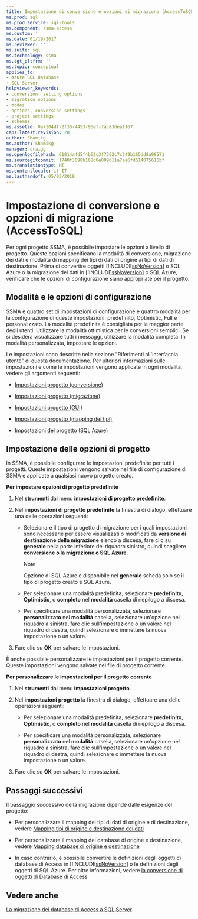 ```yaml
---
title: Impostazione di conversione e opzioni di migrazione (AccessToSQL) | Documenti Microsoft
ms.prod: sql
ms.prod_service: sql-tools
ms.component: ssma-access
ms.custom: ''
ms.date: 01/19/2017
ms.reviewer: ''
ms.suite: sql
ms.technology: ssma
ms.tgt_pltfrm: ''
ms.topic: conceptual
applies_to:
- Azure SQL Database
- SQL Server
helpviewer_keywords:
- conversion, setting options
- migration options
- modes
- options, conversion settings
- project settings
- schemas
ms.assetid: 0a7304df-2f35-4453-96ef-7ac83dea1167
caps.latest.revision: 20
author: Shamikg
ms.author: Shamikg
manager: craigg
ms.openlocfilehash: 61814a4d5f4b62c3f7262c7c249b165dd8a99571
ms.sourcegitcommit: 1740f3090b168c0e809611a7aa6fd514075616bf
ms.translationtype: MT
ms.contentlocale: it-IT
ms.lasthandoff: 05/03/2018
---
```

# <a name="setting-conversion-and-migration-options-accesstosql"></a>Impostazione di conversione e opzioni di migrazione (AccessToSQL)
Per ogni progetto SSMA, è possibile impostare le opzioni a livello di progetto. Queste opzioni specificano la modalità di conversione, migrazione dei dati e modalità di mapping dei tipi di dati di origine ai tipi di dati di destinazione. Prima di convertire oggetti [!INCLUDE[ssNoVersion](../../includes/ssnoversion_md.md)] o SQL Azure o la migrazione dei dati in [!INCLUDE[ssNoVersion](../../includes/ssnoversion_md.md)] o SQL Azure, verificare che le opzioni di configurazione siano appropriate per il progetto.  
  
## <a name="configuration-options-and-modes"></a>Modalità e le opzioni di configurazione  
SSMA è quattro set di impostazioni di configurazione e quattro modalità per la configurazione di queste impostazioni: predefinito, Optimistic, Full e personalizzato. La modalità predefinita è consigliata per la maggior parte degli utenti. Utilizzare la modalità ottimistica per le conversioni semplici. Se si desidera visualizzare tutti i messaggi, utilizzare la modalità completa. In modalità personalizzata, impostare le opzioni.  
  
Le impostazioni sono descritte nella sezione "Riferimenti all'interfaccia utente" di questa documentazione. Per ulteriori informazioni sulle impostazioni e come le impostazioni vengono applicate in ogni modalità, vedere gli argomenti seguenti:  
  
-   [Impostazioni progetto (conversione)](http://msdn.microsoft.com/en-us/bcebc635-c638-4ddb-924c-b9ccfef86388)  
  
-   [Impostazioni progetto (migrazione)](http://msdn.microsoft.com/en-us/4caebc9c-8680-4b99-a8fa-89c43161c95d)  
  
-   [Impostazioni progetto (GUI)](http://msdn.microsoft.com/en-us/cf06baf1-8714-48a3-95dc-781f6ca53693)  
  
-   [Impostazioni progetto (mapping dei tipi)](http://msdn.microsoft.com/en-us/b87b9683-abed-4677-8c50-18bdba704655)  
  
-   [Impostazioni del progetto (SQL Azure)](http://msdn.microsoft.com/en-us/bbb8a204-d0e4-4f0b-9709-271feb1f136e)  
  
## <a name="setting-project-options"></a>Impostazione delle opzioni di progetto  
In SSMA, è possibile configurare le impostazioni predefinite per tutti i progetti. Queste impostazioni vengono salvate nel file di configurazione di SSMA e applicate a qualsiasi nuovo progetto creato.  
  
**Per impostare opzioni di progetto predefinite**  
  
1.  Nel **strumenti** dal menu **impostazioni di progetto predefinite**.  
  
2.  Nel **impostazioni di progetto predefinite** la finestra di dialogo, effettuare una delle operazioni seguenti:  
  
    -   Selezionare il tipo di progetto di migrazione per i quali impostazioni sono necessarie per essere visualizzati o modificati da **versione di destinazione della migrazione** elenco a discesa, fare clic su **generale** nella parte inferiore del riquadro sinistro, quindi scegliere **conversione o la migrazione o SQL Azure**.  
  
        > [!NOTE]  
        > Opzione di SQL Azure è disponibile nel **generale** scheda solo se il tipo di progetto creato è SQL Azure.  
  
    -   Per selezionare una modalità predefinita, selezionare **predefinito**, **Optimistic**, o **completo** nel **modalità** casella di riepilogo a discesa.  
  
    -   Per specificare una modalità personalizzata, selezionare **personalizzato** nel **modalità** casella, selezionare un'opzione nel riquadro a sinistra, fare clic sull'impostazione o un valore nel riquadro di destra, quindi selezionare o immettere la nuova impostazione o un valore.  
  
3.  Fare clic su **OK** per salvare le impostazioni.  
  
È anche possibile personalizzare le impostazioni per il progetto corrente. Queste impostazioni vengono salvate nel file di progetto corrente.  
  
**Per personalizzare le impostazioni per il progetto corrente**  
  
1.  Nel **strumenti** dal menu **impostazioni progetto**.  
  
2.  Nel **impostazioni progetto** la finestra di dialogo, effettuare una delle operazioni seguenti:  
  
    -   Per selezionare una modalità predefinita, selezionare **predefinito**, **Optimistic**, o **completo** nel **modalità** casella di riepilogo a discesa.  
  
    -   Per specificare una modalità personalizzata, selezionare **personalizzato** nel **modalità** casella, selezionare un'opzione nel riquadro a sinistra, fare clic sull'impostazione o un valore nel riquadro di destra, quindi selezionare o immettere la nuova impostazione o un valore.  
  
3.  Fare clic su **OK** per salvare le impostazioni.  
  
## <a name="next-steps"></a>Passaggi successivi  
Il passaggio successivo della migrazione dipende dalle esigenze del progetto:  
  
-   Per personalizzare il mapping dei tipi di dati di origine e di destinazione, vedere [Mapping tipi di origine e destinazione dei dati](http://msdn.microsoft.com/en-us/b362a075-16e7-423f-b63f-e1e9f02844a9)  
  
-   Per personalizzare il mapping del database di origine e destinazione, vedere [Mapping database di origine e destinazione](http://msdn.microsoft.com/en-us/69bee937-7b2c-49ee-8866-7518c683fad4)  
  
-   In caso contrario, è possibile convertire le definizioni degli oggetti di database di Access in [!INCLUDE[ssNoVersion](../../includes/ssnoversion_md.md)] o le definizioni degli oggetti di SQL Azure. Per altre informazioni, vedere [la conversione di oggetti di Database di Access](http://msdn.microsoft.com/en-us/e0ef67bf-80a6-4e6c-a82d-5d46e0623c6c)  
  
## <a name="see-also"></a>Vedere anche  
[La migrazione dei database di Access a SQL Server](http://msdn.microsoft.com/en-us/76a3abcf-2998-4712-9490-fe8d872c89ca)  
  

